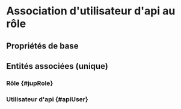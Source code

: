 # Association d'utilisateur d'api au rôle
<!--- THIS FILE IS GENERATED PLEASE DO NOT EDIT IT DIRECTLY --->



## Propriétés de base



## Entités associées (unique)

### Rôle {#jupRole}
        

### Utilisateur d'api {#apiUser}
        





